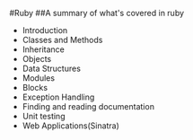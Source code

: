 #Ruby
##A summary of what's covered in ruby 
* Introduction
* Classes and Methods
* Inheritance
* Objects
* Data Structures
* Modules
* Blocks
* Exception Handling
* Finding and reading documentation
* Unit testing
* Web Applications(Sinatra)
